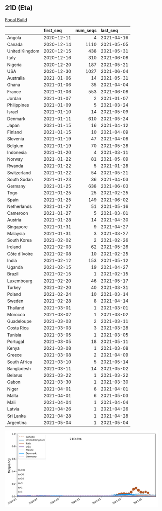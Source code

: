 

## 21D (Eta)
[Focal Build](https://nextstrain.org/groups/neherlab/ncov/21D.Eta)

|                | first_seq   |   num_seqs | last_seq   |
|:---------------|:------------|-----------:|:-----------|
| Angola         | 2020-12-11  |          4 | 2021-04-16 |
| Canada         | 2020-12-14  |       1110 | 2021-05-05 |
| United Kingdom | 2020-12-15  |        438 | 2021-05-31 |
| Italy          | 2020-12-16  |        310 | 2021-06-08 |
| Nigeria        | 2020-12-20  |        187 | 2021-05-21 |
| USA            | 2020-12-30  |       1027 | 2021-06-04 |
| Australia      | 2021-01-06  |         14 | 2021-05-31 |
| Ghana          | 2021-01-06  |         35 | 2021-04-04 |
| France         | 2021-01-06  |        553 | 2021-06-08 |
| Jordan         | 2021-01-07  |          2 | 2021-01-07 |
| Philippines    | 2021-01-09  |          5 | 2021-03-24 |
| Israel         | 2021-01-10  |         14 | 2021-05-09 |
| Denmark        | 2021-01-11  |        610 | 2021-05-24 |
| Japan          | 2021-01-15  |         16 | 2021-04-12 |
| Finland        | 2021-01-15  |         10 | 2021-04-09 |
| Slovenia       | 2021-01-19  |         47 | 2021-04-08 |
| Belgium        | 2021-01-19  |         70 | 2021-05-28 |
| Indonesia      | 2021-01-20  |          4 | 2021-03-11 |
| Norway         | 2021-01-22  |         81 | 2021-05-09 |
| Rwanda         | 2021-01-22  |          5 | 2021-01-28 |
| Switzerland    | 2021-01-22  |         54 | 2021-05-21 |
| South Sudan    | 2021-01-23  |         36 | 2021-04-03 |
| Germany        | 2021-01-25  |        638 | 2021-06-03 |
| Togo           | 2021-01-25  |         25 | 2021-02-25 |
| Spain          | 2021-01-25  |        149 | 2021-06-02 |
| Netherlands    | 2021-01-27  |         51 | 2021-05-16 |
| Cameroon       | 2021-01-27  |          5 | 2021-03-01 |
| Austria        | 2021-01-28  |         14 | 2021-04-30 |
| Singapore      | 2021-01-31  |          9 | 2021-04-27 |
| Malaysia       | 2021-01-31  |          3 | 2021-03-27 |
| South Korea    | 2021-02-02  |          2 | 2021-02-26 |
| Ireland        | 2021-02-03  |         62 | 2021-05-26 |
| Côte d'Ivoire  | 2021-02-08  |         10 | 2021-02-25 |
| India          | 2021-02-12  |        153 | 2021-05-12 |
| Uganda         | 2021-02-15  |         19 | 2021-04-27 |
| Brazil         | 2021-02-15  |          1 | 2021-02-15 |
| Luxembourg     | 2021-02-20  |         46 | 2021-05-17 |
| Turkey         | 2021-02-20  |         40 | 2021-03-31 |
| Poland         | 2021-02-24  |         10 | 2021-03-14 |
| Sweden         | 2021-02-28  |          8 | 2021-04-14 |
| Thailand       | 2021-03-01  |          1 | 2021-03-01 |
| Morocco        | 2021-03-02  |          1 | 2021-03-02 |
| Guadeloupe     | 2021-03-03  |          2 | 2021-03-11 |
| Costa Rica     | 2021-03-03  |          3 | 2021-03-28 |
| Tunisia        | 2021-03-05  |          1 | 2021-03-05 |
| Portugal       | 2021-03-05  |         18 | 2021-05-11 |
| Kenya          | 2021-03-08  |          1 | 2021-03-08 |
| Greece         | 2021-03-08  |          2 | 2021-04-09 |
| South Africa   | 2021-03-10  |          5 | 2021-05-14 |
| Bangladesh     | 2021-03-11  |         14 | 2021-05-02 |
| Belarus        | 2021-03-22  |          1 | 2021-03-22 |
| Gabon          | 2021-03-30  |          1 | 2021-03-30 |
| Niger          | 2021-04-01  |          6 | 2021-04-01 |
| Malta          | 2021-04-01  |          6 | 2021-05-03 |
| Mali           | 2021-04-04  |          1 | 2021-04-04 |
| Latvia         | 2021-04-26  |          1 | 2021-04-26 |
| Sri Lanka      | 2021-04-28  |          1 | 2021-04-28 |
| Argentina      | 2021-05-04  |          1 | 2021-05-04 |

![Overall trends 21D.Eta](/overall_trends_figures/overall_trends_21D.Eta.png)